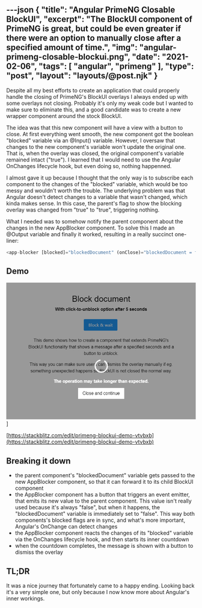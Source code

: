 ---json
{
    "title": "Angular PrimeNG Closable BlockUI",
    "excerpt": "The BlockUI component of PrimeNG is great, but could be even greater if there were an option to manually close after a specified amount of time.",
    "img": "angular-primeng-closable-blockui.png",
    "date": "2021-02-06",
    "tags": [
        "angular",
        "primeng"
    ],
    "type": "post",
    "layout": "layouts/@post.njk"
}
---

Despite all my best efforts to create an application that could properly handle the closing of PrimeNG's BlockUI overlays I always ended up with some overlays not closing. Probably it's only my weak code but I wanted to make sure to eliminate this, and a good candidate was to create a new wrapper component around the stock BlockUI.

The idea was that this new component will have a view with a button to close. At first everything went smooth, the new component got the boolean "blocked" variable via an @Input() variable. However, I oversaw that changes to the new component's variable won't update the original one. That is, when the overlay was closed, the original component's variable remained intact ("true"). I learned that I would need to use the Angular OnChanges lifecycle hook, but even doing so, nothing happenned.

I almost gave it up because I thought that the only way is to subscribe each component to the changes of the "blocked" variable, which would be too messy and wouldn't worth the trouble. The underlying problem was that Angular doesn't detect changes to a variable that wasn't changed, which kinda makes sense. In this case, the parent's flag to show the blocking overlay was changed from "true" to "true", triggering nothing.

What I needed was to somehow notify the parent component about the changes in the new AppBlocker component. To solve this I made an @Output variable and finally it worked, resulting in a really succinct one-liner:

```javascript
<app-blocker [blocked]="blockedDocument" (onClose)="blockedDocument = false"></app-blocker>
```

## Demo

![](angular-primeng-closable-blockui.png)]

[https://stackblitz.com/edit/primeng-blockui-demo-vtvbxb](https://stackblitz.com/edit/primeng-blockui-demo-vtvbxb)

## Breaking it down

- the parent component's "blockedDocument" variable gets passed to the new AppBlocker component, so that it can forward it to its child BlockUI component
- the AppBlocker component has a button that triggers an event emitter, that emits its new value to the parent component. This value isn't really used because it's always "false", but when it happens, the "blockedDocument" variable is immediately set to "false". This way both components's blocked flags are in sync, and what's more important, Angular's OnChange can detect changes
- the AppBlocker component reacts the changes of its "blocked" variable via the OnChanges lifecycle hook, and then starts its inner countdown
- when the countdown completes, the message is shown with a button to dismiss the overlay

## TL;DR

It was a nice journey that fortunately came to a happy ending. Looking back it's a very simple one, but only because I now know more about Angular's inner workings.

